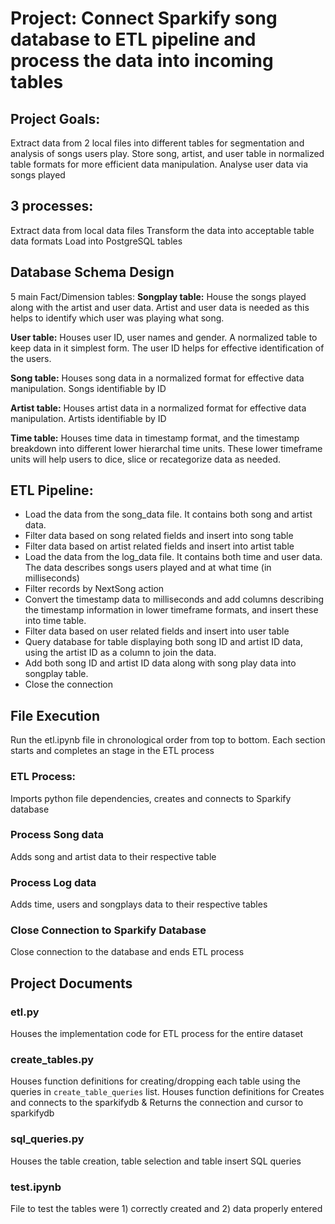 # Project: Connect Sparkify song database to ETL pipeline and process the data into incoming tables



## Project Goals: 
Extract data from 2 local files into different tables for segmentation and analysis of songs users play.
Store song, artist, and user table in normalized table formats for more efficient data manipulation.
Analyse user data via songs played



## 3 processes:
Extract data from local data files
Transform the data into acceptable table data formats
Load into PostgreSQL tables



## Database Schema Design
5 main Fact/Dimension tables:
**Songplay table:** House the songs played along with the artist and user data. Artist and user data is needed as this helps to identify which user was playing what song. 

**User table:** Houses user ID, user names and gender. A normalized table to keep data in it simplest form. The user ID helps for effective identification of the users.

**Song table:** Houses song data in a normalized format for effective data manipulation. Songs identifiable by ID

**Artist table:** Houses artist data in a normalized format for effective data manipulation. Artists identifiable by ID

**Time table:** Houses time data in timestamp format, and the timestamp breakdown into different lower hierarchal time units. These lower timeframe units will help users to dice, slice or recategorize data as needed. 



## ETL Pipeline:
-	Load the data from the song_data file. It contains both song and artist data.
-	Filter data based on song related fields and insert into song table
-	Filter data based on artist related fields and insert into artist table
-	Load the data from the log_data file. It contains both time and user data. The data describes songs users played and at what time (in milliseconds)
-	Filter records by NextSong action
-	Convert the timestamp data to milliseconds and add columns describing the timestamp information in lower timeframe formats, and insert these into time table.
-	Filter data based on user related fields and insert into user table
-	Query database for table displaying both song ID and artist ID data, using the artist ID as a column to join the data. 
-	Add both song ID and artist ID data along with song play data into songplay table.
-	Close the connection



## File Execution
Run the etl.ipynb file in chronological order from top to bottom.
Each section starts and completes an stage in the ETL process

### ETL Process:
Imports python file dependencies, creates and connects to Sparkify database 

### Process Song data
Adds song and artist data to their respective table

### Process Log data
Adds time, users and songplays data to their respective tables

### Close Connection to Sparkify Database
Close connection to the database and ends ETL process



## Project Documents

### etl.py
Houses the implementation code for ETL process for the entire dataset

### create_tables.py
Houses function definitions for creating/dropping each table using the queries in `create_table_queries` list. 
Houses function definitions for Creates and connects to the sparkifydb & Returns the connection and cursor to sparkifydb

### sql_queries.py
Houses the table creation, table selection and table insert SQL queries

### test.ipynb
File to test the tables were 1) correctly created and 2) data properly entered